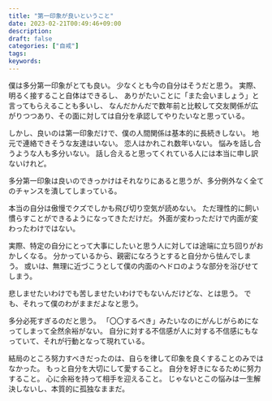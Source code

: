 ```yaml
---
title: "第一印象が良いということ"
date: 2023-02-21T00:49:46+09:00
description:
draft: false
categories: ["自戒"]
tags:
keywords:
---
```


僕は多分第一印象がとても良い。
少なくとも今の自分はそうだと思う。
実際、明るく接すること自体はできるし、
ありがたいことに「また会いましょう」と言ってもらえることも多いし、
なんだかんだで数年前と比較して交友関係が広がりつつあり、その面に対しては自分を承認してやりたいなと思っている。

しかし、良いのは第一印象だけで、僕の人間関係は基本的に長続きしない。
地元で連絡できそうな友達はいない。
恋人はかれこれ数年いない。
悩みを話し合うような人も多分いない。
話し合えると思ってくれている人には本当に申し訳ないけれど。

多分第一印象は良いのできっかけはそれなりにあると思うが、多分例外なく全てのチャンスを潰してしまっている。

本当の自分は傲慢でクズでしかも飛び切り空気が読めない。
ただ理性的に飼い慣らすことができるようになってきただけだ。
外面が変わっただけで内面が変わったわけではない。

実際、特定の自分にとって大事にしたいと思う人に対しては途端に立ち回りがおかしくなる。
分かっているから、親密になろうとすると自分から怯んでしまう。
或いは、無理に近づこうとして僕の内面のヘドロのような部分を浴びせてしまう。

悲しませたいわけでも苦しませたいわけでもないんだけどな、とは思う。
でも、それって僕のわがままだよなと思う。

多分必死すぎるのだと思う。
「〇〇するべき」みたいなのにがんじがらめになってしまって全然余裕がない。
自分に対する不信感が人に対する不信感にもなっていて、それが行動となって現れている。

結局のところ努力すべきだったのは、自らを律して印象を良くすることのみではなかった。
もっと自分を大切にして愛すること。
自分を好きになるために努力すること。
心に余裕を持って相手を迎えること。
じゃないとこの悩みは一生解決しないし、本質的に孤独なままだ。
